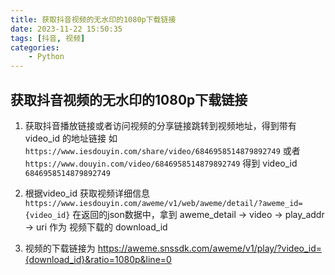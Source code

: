 ```yaml
---
title: 获取抖音视频的无水印的1080p下载链接
date: 2023-11-22 15:50:35
tags: [抖音, 视频]
categories:
    - Python
---
```

## 获取抖音视频的无水印的1080p下载链接
1. 获取抖音播放链接或者访问视频的分享链接跳转到视频地址，得到带有video_id 的地址链接
如`https://www.iesdouyin.com/share/video/6846958514879892749` 或者`https://www.douyin.com/video/6846958514879892749` 得到 video_id `6846958514879892749`

2. 根据video_id 获取视频详细信息
`https://www.iesdouyin.com/aweme/v1/web/aweme/detail/?aweme_id={video_id}`
在返回的json数据中，拿到 aweme_detail -> video -> play_addr -> uri 作为 视频下载的 download_id

3. 视频的下载链接为 https://aweme.snssdk.com/aweme/v1/play/?video_id={download_id}&ratio=1080p&line=0
